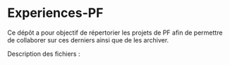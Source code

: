 # Experiences-PF

Ce dépôt a pour objectif de répertorier les projets de PF afin de permettre de collaborer sur ces derniers ainsi que de les archiver.

Description des fichiers :
